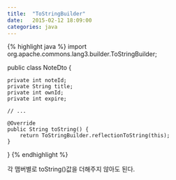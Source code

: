 ```yaml
---
title:  "ToStringBuilder"
date:   2015-02-12 18:09:00
categories: java
---
```




{% highlight java %}
import org.apache.commons.lang3.builder.ToStringBuilder;

public class NoteDto {

    private int noteId;
    private String title;
    private int ownId;
    private int expire;

    // ...

    @Override
    public String toString() {
        return ToStringBuilder.reflectionToString(this);
    }
}
{% endhighlight %}


각 맴버별로 toString()값을 더해주지 않아도 된다.
